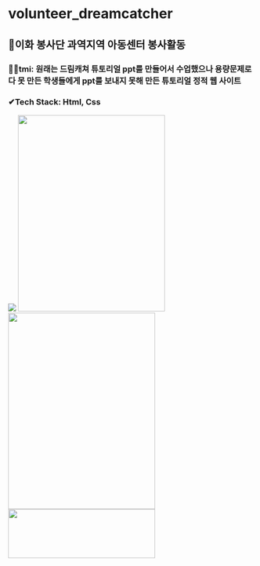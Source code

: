 # volunteer_dreamcatcher

## 🎇이화 봉사단 과역지역 아동센터 봉사활동 
### 🤸‍♂️tmi: 원래는 드림캐쳐 튜토리얼 ppt를 만들어서 수업했으나 용량문제로 다 못 만든 학생들에게 ppt를 보내지 못해 만든 튜토리얼 정적 웹 사이트
### ✔Tech Stack: Html, Css 
 
<img src="https://user-images.githubusercontent.com/80975932/155129448-48acfb81-ed83-454b-b5b0-2d93c1d99ff5.png" size="80%">
<img src="https://user-images.githubusercontent.com/80975932/155129572-59b056de-9b8f-411a-8481-5b348e58c481.png" width="300" height="400">
<img src="https://user-images.githubusercontent.com/80975932/155130358-25c096c6-07f1-4cc3-9a40-4d92e8d9efc0.png" width="300" height="400">
<img src="https://user-images.githubusercontent.com/80975932/155130477-028020fe-c23c-40c4-9aa4-1d07dd134006.png" width="300" height="100">



